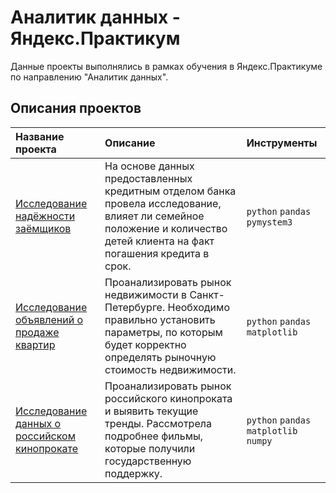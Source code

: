 # Аналитик данных - Яндекс.Практикум

Данные проекты выполнялись в рамках обучения в Яндекс.Практикуме по направлению "Аналитик данных".

## Описания проектов

| Название проекта | Описание | Инструменты|
| :-------------------- | :-------------------- | :-------------------- | 
| [Исследование надёжности заёмщиков](https://github.com/pochemuchto/yandex_praktikum_project/blob/main/Предобработка%20данных/Исследование%20надёжности%20заёмщиков.ipynb) |На основе данных предоставленных кредитным отделом банка провела исследование, влияет ли семейное положение и количество детей клиента на факт погашения кредита в срок. |`python` `pandas` `pymystem3`|
| [Исследование объявлений о продаже квартир](https://github.com/pochemuchto/yandex_praktikum_project/blob/main/Исследовательский%20анализ%20данных/Исследование%20объявлений%20о%20продаже%20квартир.ipynb) | Проанализировать рынок недвижимости в Санкт-Петербурге. Необходимо правильно установить параметры, по которым будет корректно определять рыночную стоимость недвижимости. |`python` `pandas` `matplotlib`|
| [Исследование данных о российском кинопрокате](https://github.com/pochemuchto/yandex_praktikum_project/blob/main/Сборный%20проект%201/Исследование%20данных%20о%20российском%20кинопрокате.ipynb) | Проанализировать рынок российского кинопроката и выявить текущие тренды. Рассмотрела подробнее фильмы, которые получили государственную поддержку. |`python` `pandas` `matplotlib` `numpy`|
